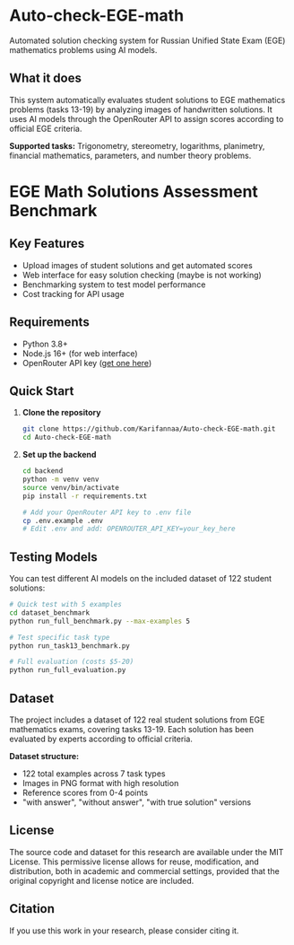 # Auto-check-EGE-math

Automated solution checking system for Russian Unified State Exam (EGE) mathematics problems using AI models.

## What it does

This system automatically evaluates student solutions to EGE mathematics problems (tasks 13-19) by analyzing images of handwritten solutions. It uses AI models through the OpenRouter API to assign scores according to official EGE criteria.

**Supported tasks:** Trigonometry, stereometry, logarithms, planimetry, financial mathematics, parameters, and number theory problems.

# EGE Math Solutions Assessment Benchmark

## Key Features

- Upload images of student solutions and get automated scores
- Web interface for easy solution checking (maybe is not working)
- Benchmarking system to test model performance
- Cost tracking for API usage

## Requirements

- Python 3.8+
- Node.js 16+ (for web interface)
- OpenRouter API key ([get one here](https://openrouter.ai))

## Quick Start

1. **Clone the repository**
   ```bash
   git clone https://github.com/Karifannaa/Auto-check-EGE-math.git
   cd Auto-check-EGE-math
   ```

2. **Set up the backend**
   ```bash
   cd backend
   python -m venv venv
   source venv/bin/activate  
   pip install -r requirements.txt

   # Add your OpenRouter API key to .env file
   cp .env.example .env
   # Edit .env and add: OPENROUTER_API_KEY=your_key_here
   ```

## Testing Models

You can test different AI models on the included dataset of 122 student solutions:

```bash
# Quick test with 5 examples
cd dataset_benchmark
python run_full_benchmark.py --max-examples 5

# Test specific task type
python run_task13_benchmark.py

# Full evaluation (costs $5-20)
python run_full_evaluation.py
```

## Dataset

The project includes a dataset of 122 real student solutions from EGE mathematics exams, covering tasks 13-19. Each solution has been evaluated by experts according to official criteria.

**Dataset structure:**
- 122 total examples across 7 task types
- Images in PNG format with high resolution
- Reference scores from 0-4 points
- "with answer", "without answer", "with true solution" versions

## License

The source code and dataset for this research are available under the MIT License. This permissive license allows for reuse, modification, and distribution, both in academic and commercial settings, provided that the original copyright and license notice are included.


## Citation

If you use this work in your research, please consider citing it.


